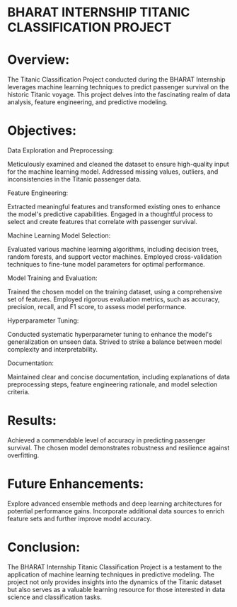 # BHARAT INTERNSHIP TITANIC CLASSIFICATION PROJECT

# Overview:
The Titanic Classification Project conducted during the BHARAT Internship leverages machine learning techniques to predict passenger survival on the historic Titanic voyage. This project delves into the fascinating realm of data analysis, feature engineering, and predictive modeling.

# Objectives:
Data Exploration and Preprocessing:

Meticulously examined and cleaned the dataset to ensure high-quality input for the machine learning model.
Addressed missing values, outliers, and inconsistencies in the Titanic passenger data.

Feature Engineering:

Extracted meaningful features and transformed existing ones to enhance the model's predictive capabilities.
Engaged in a thoughtful process to select and create features that correlate with passenger survival.

Machine Learning Model Selection:

Evaluated various machine learning algorithms, including decision trees, random forests, and support vector machines.
Employed cross-validation techniques to fine-tune model parameters for optimal performance.

Model Training and Evaluation:

Trained the chosen model on the training dataset, using a comprehensive set of features.
Employed rigorous evaluation metrics, such as accuracy, precision, recall, and F1 score, to assess model performance.

Hyperparameter Tuning:

Conducted systematic hyperparameter tuning to enhance the model's generalization on unseen data.
Strived to strike a balance between model complexity and interpretability.

Documentation:

Maintained clear and concise documentation, including explanations of data preprocessing steps, feature engineering rationale, and model selection criteria.

# Results:
Achieved a commendable level of accuracy in predicting passenger survival.
The chosen model demonstrates robustness and resilience against overfitting.

# Future Enhancements:
Explore advanced ensemble methods and deep learning architectures for potential performance gains.
Incorporate additional data sources to enrich feature sets and further improve model accuracy.

# Conclusion:
The BHARAT Internship Titanic Classification Project is a testament to the application of machine learning techniques in predictive modeling. The project not only provides insights into the dynamics of the Titanic dataset but also serves as a valuable learning resource for those interested in data science and classification tasks.

